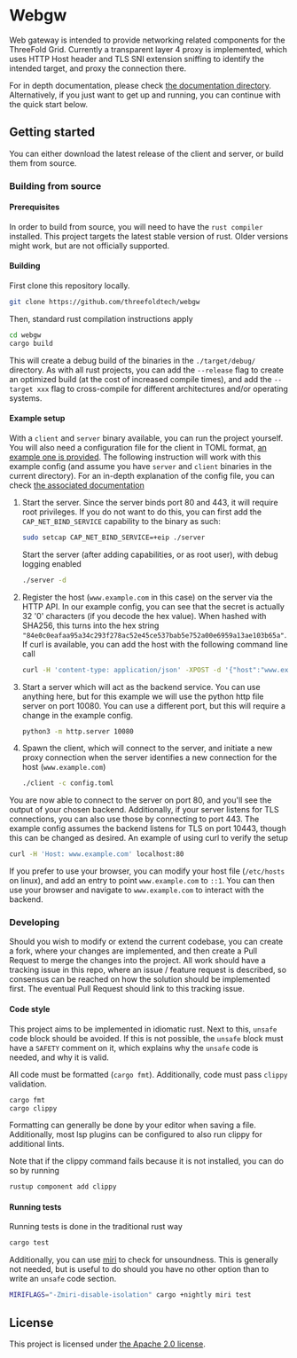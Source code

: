 # Webgw

Web gateway is intended to provide networking related components for the
ThreeFold Grid. Currently a transparent layer 4 proxy is implemented,
which uses HTTP Host header and TLS SNI extension sniffing to identify
the intended target, and proxy the connection there.

For in depth documentation, please check [the documentation
directory](./docs/). Alternatively, if you just want to get up and
running, you can continue with the quick start below.

## Getting started

You can either download the latest release of the client and server, or
build them from source.

### Building from source

#### Prerequisites

In order to build from source, you will need to have the `rust compiler`
installed. This project targets the latest stable version of rust. Older
versions might work, but are not officially supported.

#### Building

First clone this repository locally.

```sh
git clone https://github.com/threefoldtech/webgw
```

Then, standard rust compilation instructions apply

```sh
cd webgw
cargo build
```

This will create a debug build of the binaries in the `./target/debug/`
directory. As with all rust projects, you can add the `--release` flag
to create an optimized build (at the cost of increased compile times),
and add the `--target xxx` flag to cross-compile for different
architectures and/or operating systems.

#### Example setup

With a `client` and `server` binary available, you can run the project
yourself. You will also need a configuration file for the client in TOML
format, [an example one is provided](./config.toml). The following
instruction will work with this example config (and assume you have
`server` and `client` binaries in the current directory). For an
in-depth explanation of the config file, you can check [the associated
documentation](./docs/webgw_client_config.md)

1. Start the server. Since the server binds port 80 and 443, it will
   require root privileges. If you do not want to do this, you can first
   add the `CAP_NET_BIND_SERVICE` capability to the binary as such:

   ```sh
   sudo setcap CAP_NET_BIND_SERVICE=+eip ./server
   ```

   Start the server (after adding capabilities, or as root user), with
   debug logging enabled

   ```sh
   ./server -d
   ```

1. Register the host (`www.example.com` in this case) on the server via
   the HTTP API. In our example config, you can see that the secret is
   actually 32 '0' characters (if you decode the hex value). When
   hashed with SHA256, this turns into the hex string
   `"84e0c0eafaa95a34c293f278ac52e45ce537bab5e752a00e6959a13ae103b65a"`.
   If curl is available, you can add the host with the following command
   line call

   ```sh
   curl -H 'content-type: application/json' -XPOST -d '{"host":"www.example.com", "hexSecretHash":"84e0c0eafaa95a34c293f278ac52e45ce537bab5e752a00e6959a13ae103b65a"}' localhost:8080/api/v1/proxy
   ```

1. Start a server which will act as the backend service. You can use
   anything here, but for this example we will use the python http
   file server on port 10080. You can use a different port, but this
   will require a change in the example config.

   ```sh
   python3 -m http.server 10080
   ```

1. Spawn the client, which will connect to the server, and initiate a
   new proxy connection when the server identifies a new connection for
   the host (`www.example.com`)

   ```sh
   ./client -c config.toml
   ```

You are now able to connect to the server on port 80, and you'll see the
output of your chosen backend. Additionally, if your server listens for
TLS connections, you can also use those by connecting to port 443. The
example config assumes the backend listens for TLS on port 10443, though
this can be changed as desired. An example of using curl to verify the
setup

```sh
curl -H 'Host: www.example.com' localhost:80
```

If you prefer to use your browser, you can modify your host file
(`/etc/hosts` on linux), and add an entry to point `www.example.com` to
`::1`. You can then use your browser and navigate to `www.example.com`
to interact with the backend.

### Developing

Should you wish to modify or extend the current codebase, you can create
a fork, where your changes are implemented, and then create a Pull
Request to merge the changes into the project. All work should have a
tracking issue in this repo, where an issue / feature request is
described, so consensus can be reached on how the solution should be
implemented first. The eventual Pull Request should link to this
tracking issue.

#### Code style

This project aims to be implemented in idiomatic rust. Next to this,
`unsafe` code block should be avoided. If this is not possible, the
`unsafe` block must have a `SAFETY` comment on it, which explains why
the `unsafe` code is needed, and why it is valid.

All code must be formatted (`cargo fmt`). Additionally, code must pass
`clippy` validation.

```sh
cargo fmt
cargo clippy
```

Formatting can generally be done by your editor when saving a file.
Additionally, most lsp plugins can be configured to also run clippy for
additional lints.

Note that if the clippy command fails because it is not installed, you
can do so by running

```sh
rustup component add clippy
```

#### Running tests

Running tests is done in the traditional rust way

```sh
cargo test
```

Additionally, you can use [miri](https://github.com/rust-lang/miri) to
check for unsoundness. This is generally not needed, but is useful to do
should you have no other option than to write an `unsafe` code section.

```sh
MIRIFLAGS="-Zmiri-disable-isolation" cargo +nightly miri test
```

## License

This project is licensed under [the Apache 2.0 license](./LICENSE).
